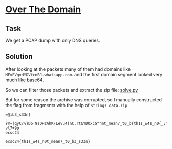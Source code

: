 # [Over The Domain](https://hack.cert.pl/challenge/over-the-domain)

## Task

We get a PCAP dump with only DNS queries.

## Solution

After looking at the packets many of them had domains like `MFxFVgxdYDVfcnBJ.whatsapp.com`. and the first domain segment looked very much like base64.

So we can filter those packets and extract the zip file: [solve.py](./solve.py)

But for some reason the archive was corrupted, so I manually constructed the flag from fragments with the help of `strings data.zip`


```
=@ib3_s33n}
...
Y@+|qyC/%}Do|9sDHzAhK/Levu4{nC.rt&YDOxcG""mt_mean7_t0_b{th1s_w4s_n0{_;Ym vl7+9p
ecsc24
```


`ecsc24{th1s_w4s_n0t_mean7_t0_b3_s33n}`